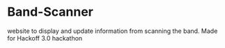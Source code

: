 # Band-Scanner
website to display and update information from scanning the band.
Made for Hackoff 3.0 hackathon
